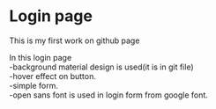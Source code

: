 # Login page
This is my first work on github page

In this login page <br/>
-background material design is used(it is in git file)<br/>
-hover effect on button.<br/>
-simple form.<br/>
-open sans font is used in login form from google font.<br/>
